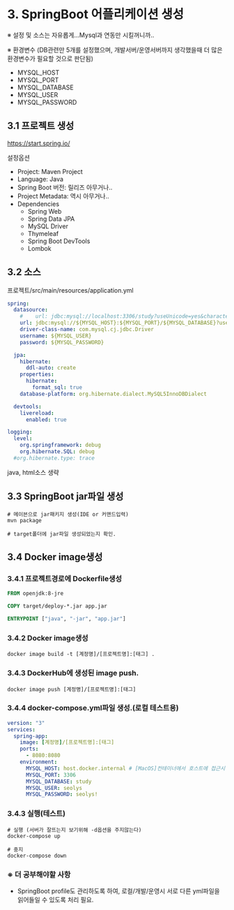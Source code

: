 # 3. SpringBoot 어플리케이션 생성

※ 설정 및 소스는 자유롭게...Mysql과 연동만 시킬꺼니까..

※ 환경변수 (DB관련만 5개를 설정했으며, 개발서버/운영서버까지 생각했을때 더 많은 환경변수가 필요할 것으로 판단됨)

- MYSQL_HOST
- MYSQL_PORT
- MYSQL_DATABASE
- MYSQL_USER
- MYSQL_PASSWORD

## 3.1 프로젝트 생성

https://start.spring.io/

설정옵션

- Project: Maven Project
- Language: Java
- Spring Boot 버전: 릴리즈 아무거나..
- Project Metadata: 역시 아무거나..
- Dependencies
  - Spring Web
  - Spring Data JPA
  - MySQL Driver
  - Thymeleaf
  - Spring Boot DevTools
  - Lombok

## 3.2 소스

프로젝트/src/main/resources/application.yml

```yml
spring:
  datasource:
    #    url: jdbc:mysql://localhost:3306/study?useUnicode=yes&characterEncoding=UTF-8
    url: jdbc:mysql://${MYSQL_HOST}:${MYSQL_PORT}/${MYSQL_DATABASE}?useUnicode=yes&characterEncoding=UTF-8
    driver-class-name: com.mysql.cj.jdbc.Driver
    username: ${MYSQL_USER}
    password: ${MYSQL_PASSWORD}

  jpa:
    hibernate:
      ddl-auto: create
    properties:
      hibernate:
        format_sql: true
    database-platform: org.hibernate.dialect.MySQL5InnoDBDialect

  devtools:
    livereload:
      enabled: true

logging:
  level:
    org.springframework: debug
    org.hibernate.SQL: debug
  #org.hibernate.type: trace
```

java, html소스 생략

## 3.3 SpringBoot jar파일 생성

```
# 메이븐으로 jar패키지 생성(IDE or 커맨드입력)
mvn package

# target폴더에 jar파일 생성되었는지 확인.
```

## 3.4 Docker image생성

### 3.4.1 프로젝트경로에 Dockerfile생성

```DockerFile
FROM openjdk:8-jre

COPY target/deploy-*.jar app.jar

ENTRYPOINT ["java", "-jar", "app.jar"]
```

### 3.4.2 Docker image생성

```
docker image build -t [계정명]/[프로젝트명]:[태그] .
```

### 3.4.3 DockerHub에 생성된 image push.

```
docker image push [계정명]/[프로젝트명]:[태그]
```

### 3.4.4 docker-compose.yml파일 생성.(로컬 테스트용)

```yml
version: "3"
services:
  spring-app:
    image: [계정명]/[프로젝트명]:[태그]
    ports:
      - 8080:8080
    environment:
      MYSQL_HOST: host.docker.internal # [MacOS]컨테이너에서 호스트에 접근시 사용.
      MYSQL_PORT: 3306
      MYSQL_DATABASE: study
      MYSQL_USER: seolys
      MYSQL_PASSWORD: seolys!
```

### 3.4.3 실행(테스트)

```
# 실행 (서버가 잘뜨는지 보기위해 -d옵션을 주지않는다)
docker-compose up

# 중지
docker-compose down
```

### ※ 더 공부해야할 사항

- SpringBoot profile도 관리하도록 하여, 로컬/개발/운영시 서로 다른 yml파일을 읽어들일 수 있도록 처리 필요.
